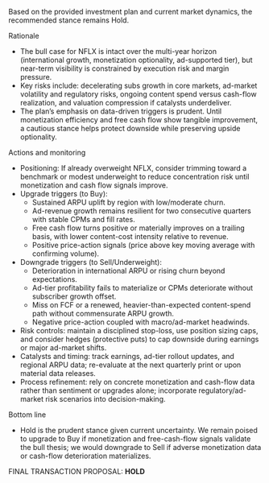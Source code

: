 Based on the provided investment plan and current market dynamics, the recommended stance remains Hold.

Rationale
- The bull case for NFLX is intact over the multi-year horizon (international growth, monetization optionality, ad-supported tier), but near-term visibility is constrained by execution risk and margin pressure.
- Key risks include: decelerating subs growth in core markets, ad-market volatility and regulatory risks, ongoing content spend versus cash-flow realization, and valuation compression if catalysts underdeliver.
- The plan’s emphasis on data-driven triggers is prudent. Until monetization efficiency and free cash flow show tangible improvement, a cautious stance helps protect downside while preserving upside optionality.

Actions and monitoring
- Positioning: If already overweight NFLX, consider trimming toward a benchmark or modest underweight to reduce concentration risk until monetization and cash flow signals improve.
- Upgrade triggers (to Buy): 
  - Sustained ARPU uplift by region with low/moderate churn. 
  - Ad-revenue growth remains resilient for two consecutive quarters with stable CPMs and fill rates. 
  - Free cash flow turns positive or materially improves on a trailing basis, with lower content-cost intensity relative to revenue.
  - Positive price-action signals (price above key moving average with confirming volume).
- Downgrade triggers (to Sell/Underweight): 
  - Deterioration in international ARPU or rising churn beyond expectations. 
  - Ad-tier profitability fails to materialize or CPMs deteriorate without subscriber growth offset.
  - Miss on FCF or a renewed, heavier-than-expected content-spend path without commensurate ARPU growth.
  - Negative price-action coupled with macro/ad-market headwinds.
- Risk controls: maintain a disciplined stop-loss, use position sizing caps, and consider hedges (protective puts) to cap downside during earnings or major ad-market shifts.
- Catalysts and timing: track earnings, ad-tier rollout updates, and regional ARPU data; re-evaluate at the next quarterly print or upon material data releases.
- Process refinement: rely on concrete monetization and cash-flow data rather than sentiment or upgrades alone; incorporate regulatory/ad-market risk scenarios into decision-making.

Bottom line
- Hold is the prudent stance given current uncertainty. We remain poised to upgrade to Buy if monetization and free-cash-flow signals validate the bull thesis; we would downgrade to Sell if adverse monetization data or cash-flow deterioration materializes.

FINAL TRANSACTION PROPOSAL: **HOLD**